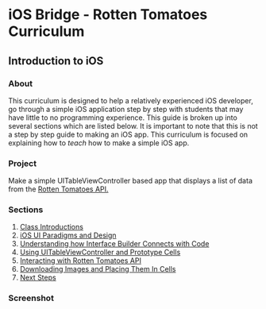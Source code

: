 iOS Bridge - Rotten Tomatoes Curriculum
===================

## Introduction to iOS

### About
This curriculum is designed to help a relatively experienced iOS developer, go through a simple iOS application step by step with students that may have little to no programming experience. This guide is broken up into several sections which are listed below. It is important to note that this is not a step by step guide to making an iOS app. This curriculum is focused on explaining how to _teach_ how to make a simple iOS app.

### Project
Make a simple UITableViewController based app that displays a list of data from the [Rotten Tomatoes API.](http://developer.rottentomatoes.com)

### Sections
1. [Class Introductions](/TextForGuide/Class-Introductions.md)
1. [iOS UI Paradigms and Design](/TextForGuide/iOS-UI-Paradigms.md)
1. [Understanding how Interface Builder Connects with Code](/TextForGuide/Interface-Builder.md)
1. [Using UITableViewController and Prototype Cells](/TextForGuide/UITableViewController.md)
1. [Interacting with Rotten Tomatoes API](/TextForGuide/Interacting-with-RT-API.md)
1. [Downloading Images and Placing Them In Cells](/TextForGuide/Downloading-Poster-Art.md)
1. [Next Steps](/TextForGuide/NeXTSTEPs.md)

### Screenshot
[]()